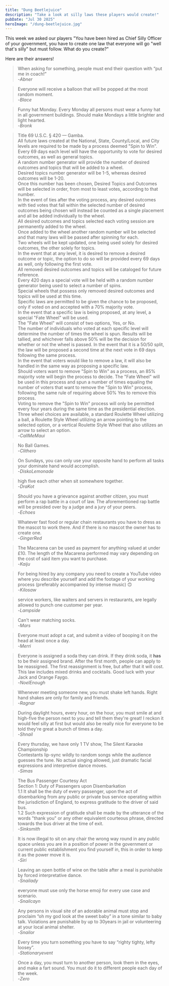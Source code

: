 ```yaml
---
title: "Dung Beetlejuice"
description: "Take a look at silly laws these players would create!"
pubDate: "Jul 30 2025"
heroImage: "/dung-beetlejuice.jpg"
---
```


This week we asked our players "You have been hired as Chief Silly Officer of your government, you have to create one law that everyone will go "well that's silly" but must follow. What do you create?" 

Here are their answers!

>When asking for something, people must end their question with “put me in coach!”<br>
>-<cite>Abner</cite>

>Everyone will receive a balloon that will be popped at the most random moment.<br>
>-<cite>Blace</cite>

>Funny hat Monday. Every Monday all persons must wear a funny hat in all government buildings. Should make Mondays a little brighter and light hearted.<br>
>-<cite>Bronk</cite>

>Title 69 U.S.C. § 420 — Gamba. <br>
>All future laws created at the National, State, County/Local, and City levels are required to be made by a process deemed "Spin to Win". <br>
>Every 69 days each level will have the opportunity to vote for desired outcomes, as well as general topics. <br>
>A random number generator will provide the number of desired outcomes and topics that will be added to a wheel.<br>
>Desired topics number generator will be 1-5, whereas desired outcomes will be 1-20.<br>
>Once this number has been chosen, Desired Topics and Outcomes will be selected in order, from most to least votes, according to that number.<br>
>In the event of ties after the voting process, any desired outcomes with tied votes that fall within the selected number of desired outcomes being chosen will instead be counted as a single placement and all be added individually to the wheel.<br>
>All desired outcomes and topics selected each voting session are permanently added to the wheel.<br>
>Once added to the wheel another random number will be selected and that many laws will be passed after spinning for each.<br>
>Two wheels will be kept updated, one being used solely for desired outcomes, the other solely for topics.<br>
>In the event that at any level, it is desired to remove a desired outcome or topic, the option to do so will be provided every 69 days as well, only following the first vote.<br>
>All removed desired outcomes and topics will be cataloged for future reference.<br>
>Every 420 days a special vote will be held with a random number generator being used to select a number of spins. <br>
>Special wheels that possess only removed desired outcomes and topics will be used at this time.<br>
>Specific laws are permitted to be given the chance to be proposed, only if voted on and accepted with a 70% majority vote. <br>
>In the event that a specific law is being proposed, at any level, a special "Fate Wheel" will be used.<br>
>The "Fate Wheel" will consist of two options, Yes, or No.<br>
>The number of individuals who voted at each specific level will determine the number of times the wheel is spun. Results will be tallied, and whichever falls above 50% will be the decision for whether or not the wheel is passed.
>In the event that it is a 50/50 split, the law will be proposed a second time at the next vote in 69 days following the same process.<br>
>In the event that voters would like to remove a law, it will also be handled in the same way as proposing a specific law.<br>
>Should voters want to remove "Spin to Win" as a process, an 85% majority vote will begin the process to decide. The "Fate Wheel" will be used in this process and spun a number of times equaling the number of voters that want to remove the "Spin to Win" process, following the same rule of requiring above 50% Yes to remove this process. <br>
>Voting to remove the "Spin to Win" process will only be permitted every four years during the same time as the presidential election.<br>
>Three wheel choices are available, a standard Roulette Wheel utilizing a ball, a Roulette Style Wheel utilizing an arrow pointing to the selected option, or a vertical Roulette Style Wheel that also utilizes an arrow to select an option.<br>
>-<cite>CallMeMaui</cite>

>No Ball Games.<br>
>-<cite>Clithero</cite>

>On Sundays, you can only use your opposite hand to perform all tasks your dominate hand would accomplish.<br>
>-<cite>DiskoLemonade</cite>

>high five each other when sit somewhere together.<br>
>-<cite>DraKot</cite>

>Should you have a grievance against another citizen, you must perform a rap battle in a court of law. The aforementioned rap battle will be presided over by a judge and a jury of your peers.<br>
>-<cite>Echoes</cite>

>Whatever fast food or regular chain restaurants you have to dress as the mascot to work there. And if there is no mascot the owner has to create one.<br>
>-<cite>GingerRed</cite>

>The Macarena can be used as payment for anything valued at under £10. The length of the Macarena performed may vary depending on the cost of said item you want to purchase.<br>
>-<cite>Kaiju</cite>

>For being hired by any company you need to create a YouTube video where you describe yourself and add the footage of your working process (preferably accompanied by intense music) 🙃<br>
>-<cite>Kilosaw</cite>

>service workers, like waiters and servers in restaurants, are legally allowed to punch one customer per year.<br>
>-<cite>Lampside</cite>

>Can't wear matching socks.<br>
>-<cite>Mars</cite>

>Everyone must adopt a cat, and submit a video of booping it on the head at least once a day.<br>
>-<cite>Merri</cite>

>Everyone is assigned a soda they can drink. If they drink soda, it <strong>has</strong> to be their assigned brand. After the first month, people can apply to be reassigned. The first reassignment is free, but after that it will cost. This law includes mixed drinks and cocktails. Good luck with your Jack and Orange Faygo.<br>
>-<cite>NoelEnough</cite>

>Whenever meeting someone new, you must shake left hands. Right hand shakes are only for family and friends.<br>
>-<cite>Ragnar</cite>

>During daylight hours, every hour, on the hour, you must smile at and high-five the person next to you and tell them they're great! I reckon it would feel silly at first but would also be really nice for everyone to be told they're great a bunch of times a day.<br>
>-<cite>Shnail</cite>

>Every thursday, we have only 1 TV show, The Silent Karaoke Championship<br>
>Contestants lip-sync wildly to random songs while the audience guesses the tune. No actual singing allowed, just dramatic facial expressions and interpretive dance moves.<br>
>-<cite>Simas</cite>

>The Bus Passenger Courtesy Act<br>
>Section 1: Duty of Passengers upon Disembarkation<br>
>1.1 It shall be the duty of every passenger, upon the act of disembarking from any public or private bus service operating within the jurisdiction of England, to express gratitude to the driver of said bus.<br>
>1.2 Such expression of gratitude shall be made by the utterance of the words "thank you" or any other equivalent courteous phrase, directed towards the bus driver at the time of exit.<br>
>-<cite>Sinksmith</cite>

>It is now illegal to sit on any chair the wrong way round in any public space unless you are in a position of power in the government or current public establishment you find yourself in, this in order to keep it as the power move it is.<br>
>-<cite>Siri</cite>

>Leaving an open bottle of wine on the table after a meal is punishable by forced interpretative dance.<br>
>-<cite>Snailady</cite>

>everyone must use only the horse emoji for every use case and scenario.<br>
>-<cite>Snailcayn</cite>

>Any persons in visual site of an adorable animal must stop and proclaim “oh my god look at the sweet baby” in a tone similar to baby talk. Violations are punishable by up to 30years in jail or volunteering at your local animal shelter.<br>
>-<cite>Snailor</cite>

>Every time you turn something you have to say “righty tighty, lefty loosey”.<br>
>-<cite>Stationaryevent</cite>

>Once a day, you must turn to another person, look them in the eyes, and make a fart sound. You must do it to different people each day of the week.<br>
>-<cite>Zero</cite>